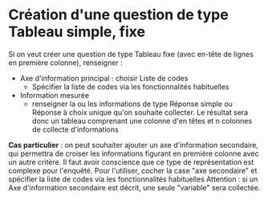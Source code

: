 # Création d'une question de type Tableau simple, fixe

Si on veut créer une question de type Tableau fixe (avec en-tête de lignes en première colonne), renseigner :

- Axe d'information principal : choisir Liste de codes
  - Spécifier la liste de codes via les fonctionnalités habituelles
- Information mesurée
  - renseigner la ou les informations de type Réponse simple ou Réponse à choix unique qu'on souhaite collecter. Le résultat sera donc un tableau comprenant une colonne d'en têtes et n colonnes de collecte d'informations

**Cas particulier** : on peut souhaiter ajouter un axe d'information secondaire, qui permettra de croiser les informations figurant en première colonne avec un autre critère. Il faut avoir conscience que ce type de représentation est complexe pour l'enquêté. Pour l'utiliser, cocher la case "axe secondaire" et spécifier la liste de codes via les fonctionnalités habituelles
Attention : si un Axe d'information secondaire est décrit, une seule "variable" sera collectée. 
